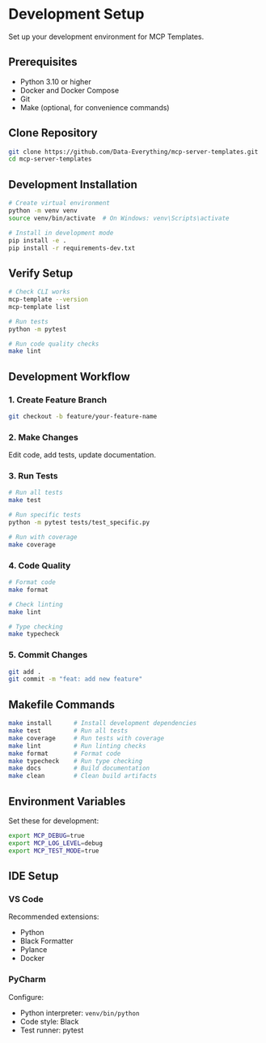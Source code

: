 # Development Setup

Set up your development environment for MCP Templates.

## Prerequisites

- Python 3.10 or higher
- Docker and Docker Compose
- Git
- Make (optional, for convenience commands)

## Clone Repository

```bash
git clone https://github.com/Data-Everything/mcp-server-templates.git
cd mcp-server-templates
```

## Development Installation

```bash
# Create virtual environment
python -m venv venv
source venv/bin/activate  # On Windows: venv\Scripts\activate

# Install in development mode
pip install -e .
pip install -r requirements-dev.txt
```

## Verify Setup

```bash
# Check CLI works
mcp-template --version
mcp-template list

# Run tests
python -m pytest

# Run code quality checks
make lint
```

## Development Workflow

### 1. Create Feature Branch

```bash
git checkout -b feature/your-feature-name
```

### 2. Make Changes

Edit code, add tests, update documentation.

### 3. Run Tests

```bash
# Run all tests
make test

# Run specific tests
python -m pytest tests/test_specific.py

# Run with coverage
make coverage
```

### 4. Code Quality

```bash
# Format code
make format

# Check linting
make lint

# Type checking
make typecheck
```

### 5. Commit Changes

```bash
git add .
git commit -m "feat: add new feature"
```

## Makefile Commands

```bash
make install      # Install development dependencies
make test         # Run all tests
make coverage     # Run tests with coverage
make lint         # Run linting checks
make format       # Format code
make typecheck    # Run type checking
make docs         # Build documentation
make clean        # Clean build artifacts
```

## Environment Variables

Set these for development:

```bash
export MCP_DEBUG=true
export MCP_LOG_LEVEL=debug
export MCP_TEST_MODE=true
```

## IDE Setup

### VS Code

Recommended extensions:
- Python
- Black Formatter
- Pylance
- Docker

### PyCharm

Configure:
- Python interpreter: `venv/bin/python`
- Code style: Black
- Test runner: pytest
